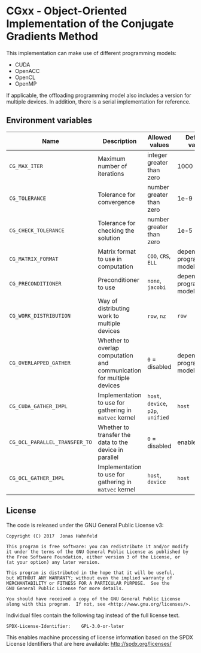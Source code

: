 CGxx - Object-Oriented Implementation of the Conjugate Gradients Method
=======================================================================

This implementation can make use of different programming models:
 * CUDA
 * OpenACC
 * OpenCL
 * OpenMP

If applicable, the offloading programming model also includes a version for multiple devices.
In addition, there is a serial implementation for reference.

Environment variables
---------------------

| Name | Description | Allowed values | Default value |
| --- | --- | --- | --- |
| `CG_MAX_ITER` | Maximum number of iterations | integer greater than zero | 1000 |
| `CG_TOLERANCE` | Tolerance for convergence | number greater than zero | 1e-9 |
| `CG_CHECK_TOLERANCE` | Tolerance for checking the solution | number greater than zero | 1e-5 |
| `CG_MATRIX_FORMAT` | Matrix format to use in computation | `COO`, `CRS`, `ELL` | depends on programming model |
| `CG_PRECONDITIONER` | Preconditioner to use | `none`, `jacobi` | depends on programming model |
| `CG_WORK_DISTRIBUTION` | Way of distributing work to multiple devices | `row`, `nz` | `row` |
| `CG_OVERLAPPED_GATHER` | Whether to overlap computation and communication for multiple devices | `0` = disabled | depends on programming model |
| `CG_CUDA_GATHER_IMPL` | Implementation to use for gathering in `matvec` kernel | `host`, `device`, `p2p`, `unified` | `host` |
| `CG_OCL_PARALLEL_TRANSFER_TO` | Whether to transfer the data to the device in parallel | `0` = disabled | enabled |
| `CG_OCL_GATHER_IMPL` | Implementation to use for gathering in `matvec` kernel | `host`, `device` | `host` |

License
-------

The code is released under the GNU General Public License v3:

    Copyright (C) 2017  Jonas Hahnfeld

    This program is free software: you can redistribute it and/or modify
    it under the terms of the GNU General Public License as published by
    the Free Software Foundation, either version 3 of the License, or
    (at your option) any later version.

    This program is distributed in the hope that it will be useful,
    but WITHOUT ANY WARRANTY; without even the implied warranty of
    MERCHANTABILITY or FITNESS FOR A PARTICULAR PURPOSE.  See the
    GNU General Public License for more details.

    You should have received a copy of the GNU General Public License
    along with this program.  If not, see <http://www.gnu.org/licenses/>.

Individual files contain the following tag instead of the full license text.

	SPDX-License-Identifier:	GPL-3.0-or-later

This enables machine processing of license information based on the SPDX
License Identifiers that are here available: http://spdx.org/licenses/
